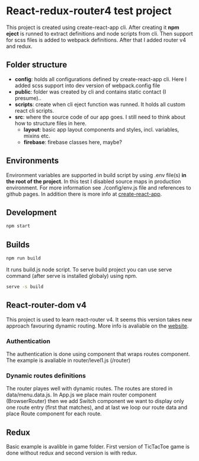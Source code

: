 # React-redux-router4 test project

This project is created using create-react-app cli. After creating it **npm eject** is runned to extract definitions and node scripts from cli. Then support for scss files is added to webpack definitions. After that I added router v4 and redux.

## Folder structure

- **config**: holds all configurations defined by create-react-app cli. Here I added scss support into dev version of webpack.config file
- **public**: folder was created by cli and contains static contact (I presume)..
- **scripts**: create when cli eject function was runned. It holds all custom react cli scripts.
- **src**: where the source code of our app goes. I still need to think about how to structure files in here.
  - **layout**: basic app layout components and styles, incl. variables, mixins etc.
  - **firebase**: firebase classes here, maybe?

## Environments

Environment variables are supported in build script by using .env file(s) **in the root of the project**. In this test I disabled source maps in production environment. For more information see ./config/env.js file and references to github pages. In addition there is more info at [create-react-app](https://github.com/facebookincubator/create-react-app/blob/master/packages/react-scripts/template/README.md#adding-development-environment-variables-in-env).

## Development

```cmd
npm start
```

## Builds

```cmd
npm run build
```

It runs build.js node script. To serve build project you can use serve command (after serve is installed globaly) using npm.

```cmd
serve -s build
```

## React-router-dom v4

This project is used to learn react-router v4. It seems this version takes new approach favouring dynamic routing. More info is avaliable on the [website](https://reacttraining.com/react-router/web/example/basic).

### Authentication

The authentication is done using component that wraps routes component. The example is avaliable in router/level1.js (/router)

### Dynamic routes definitions

The router playes well with dynamic routes. The routes are stored in data/menu.data.js. In App.js we place main router component (BrowserRouter) then we add Switch component we want to display only one route entry (first that matches), and at last we loop our route data and place Route component for each route.

## Redux

Basic example is avalible in game folder. First version of TicTacToe game is done without redux and second version is with redux.
